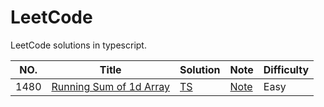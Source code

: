 # LeetCode

LeetCode solutions in typescript.

| NO.  | Title                                                                            | Solution                                                                                                                                              | Note                                                                                                                                        | Difficulty |
| ---- | -------------------------------------------------------------------------------- | ----------------------------------------------------------------------------------------------------------------------------------------------------- | ------------------------------------------------------------------------------------------------------------------------------------------- | ---------- |
| 1480 | [Running Sum of 1d Array](https://leetcode.com/problems/running-sum-of-1d-array) | [TS](https://github.com/annshiv/Leetcode-solutions/blob/8352a3c562f2a3844debb0b568782dfa760febdf/1480.%20Running%20Sum%20of%201d%20Array/solution.ts) | [Note](https://github.com/annshiv/Leetcode-solutions/blob/8352a3c562f2a3844debb0b568782dfa760febdf/1480.%20Running%20Sum%20of%201d%20Array) | Easy       |
